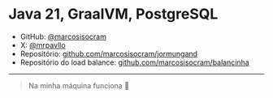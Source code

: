 # Java 21, GraalVM, PostgreSQL

- GitHub: [@marcosisocram](https://github.com/marcosisocram)
- X: [@mrpavllo](https://x.com/mrpavllo)
- Repositório: [github.com/marcosisocram/jormungand](https://github.com/marcosisocram/jormungand)
- Repositório do load balance: [github.com/marcosisocram/balancinha](https://github.com/marcosisocram/balancinha)

----

> Na minha máquina funciona 🚀